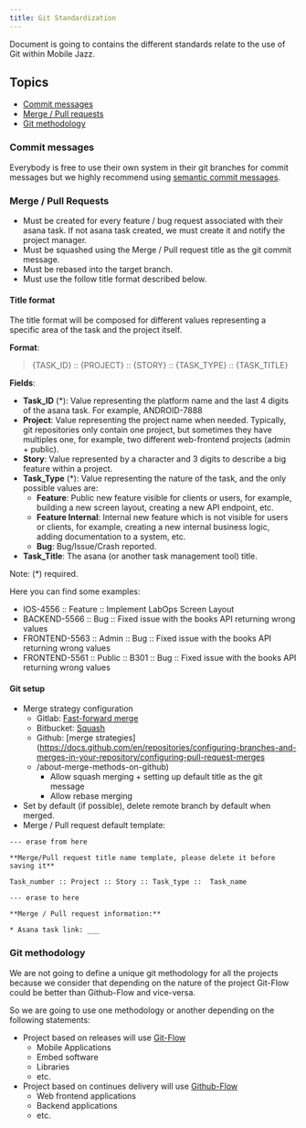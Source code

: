 ```yaml
---
title: Git Standardization
---
```

Document is going to contains the different standards relate to the use of Git within Mobile Jazz. 

## Topics
* [Commit messages](https://harmony.mobilejazz.com/docs/best-practices/git-standardization#commit-messages)
* [Merge / Pull requests](https://harmony.mobilejazz.com/docs/best-practices/git-standardization#merge--pull-requests)
* [Git methodology](https://harmony.mobilejazz.com/docs/best-practices/git-standardization#git-methodology)

### Commit messages
Everybody is free to use their own system in their git branches for commit messages but we highly recommend
using [semantic commit messages](https://gist.github.com/joshbuchea/6f47e86d2510bce28f8e7f42ae84c716).

### Merge / Pull Requests
* Must be created for every feature / bug request associated with their asana task. If not asana task created, we must create it and notify the project manager.
* Must be squashed using the Merge / Pull request title as the git commit message.
* Must be rebased into the target branch.
* Must use the follow title format described below.

#### Title format
The title format will be composed for different values representing a specific area of the task and the project itself.

**Format**: 
> {TASK_ID} :: {PROJECT} :: {STORY} :: {TASK_TYPE} :: {TASK_TITLE}

**Fields**:
* **Task_ID** (*): Value representing the platform name and the last 4 digits of the asana task. For example, ANDROID-7888
* **Project**: Value representing the project name when needed. Typically, git repositories only contain one project, but sometimes they have multiples one, for example, two different web-frontend projects (admin + public).
* **Story**: Value represented by a character and 3 digits to describe a big feature within a project.
* **Task_Type** (*): Value representing the nature of the task, and the only possible values are:
  * **Feature**: Public new feature visible for clients or users, for example, building a new screen layout, creating a new API endpoint, etc. 
  * **Feature Internal**: Internal new feature which is not visible for users or clients, for example, creating a new internal business logic, adding documentation to a system, etc.  
  * **Bug**: Bug/Issue/Crash reported.
* **Task_Title**: The asana (or another task management tool) title.

Note: (*) required.

Here you can find some examples:
* IOS-4556 :: Feature :: Implement LabOps Screen Layout 
* BACKEND-5566 :: Bug :: Fixed issue with the books API returning wrong values
* FRONTEND-5563 :: Admin :: Bug :: Fixed issue with the books API returning wrong values
* FRONTEND-5561 :: Public :: B301 :: Bug :: Fixed issue with the books API returning wrong values

#### Git setup

* Merge strategy configuration
  * Gitlab: [Fast-forward merge](https://docs.gitlab.com/ee/user/project/merge_requests/methods/index.html#fast-forward-merge)
  * Bitbucket: [Squash](https://confluence.atlassian.com/bitbucketserver/pull-request-merge-strategies-844499235.html)
  * Github: [merge strategies](https://docs.github.com/en/repositories/configuring-branches-and-merges-in-your-repository/configuring-pull-request-merges
  * /about-merge-methods-on-github)
    * Allow squash merging + setting up default title as the git message
    * Allow rebase merging
* Set by default (if possible), delete remote branch by default when merged.
* Merge / Pull request default template:

```text
--- erase from here

**Merge/Pull request title name template, please delete it before saving it**

Task_number :: Project :: Story :: Task_type ::  Task_name

--- erase to here

**Merge / Pull request information:**

* Asana task link: ___
```

### Git methodology

We are not going to define a unique git methodology for all the projects because we consider that depending on the nature of the project Git-Flow could be better than Github-Flow and vice-versa. 

So we are going to use one methodology or another depending on the following statements:
* Project based on releases will use [Git-Flow](https://nvie.com/posts/a-successful-git-branching-model/)
  * Mobile Applications
  * Embed software
  * Libraries
  * etc.
* Project based on continues delivery will use [Github-Flow](https://githubflow.github.io/)
  * Web frontend applications
  * Backend applications
  * etc.
